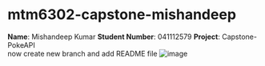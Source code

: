 # mtm6302-capstone-mishandeep
**Name**: Mishandeep Kumar 
**Student Number**: 041112579
**Project**: Capstone-PokeAPI <br>
now create new branch and add README file 
![image](https://github.com/mishandeepkumar/mtm6302-capstone-mishandeep/assets/139002729/2f65433f-a035-4404-a704-60b03ded15cd)

